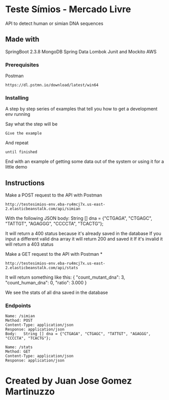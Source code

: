 # Teste Símios - Mercado Livre

API to detect human or simian DNA sequences

## Made with

SpringBoot 2.3.8
MongoDB
Spring Data
Lombok
Junit and Mockito
AWS

### Prerequisites

Postman

```
https://dl.pstmn.io/download/latest/win64
```

### Installing

A step by step series of examples that tell you how to get a development env running

Say what the step will be

```
Give the example
```

And repeat

```
until finished
```

End with an example of getting some data out of the system or using it for a little demo

## Instructions

Make a POST request to the API with Postman

```
http://testesimios-env.eba-ru4mcj7x.us-east-2.elasticbeanstalk.com/api/simian
```

With the following JSON body: String [] dna = {"CTGAGA", "CTGAGC", "TATTGT", "AGAGGG", "CCCCTA", "TCACTG"};

It will return a 400 status because it's already saved in the database
If you input a different valid dna array it will return 200 and saved it
If it's invalid it will return a 403 status

Make a GET request to the API with Postman *

```
http://testesimios-env.eba-ru4mcj7x.us-east-2.elasticbeanstalk.com/api/stats
```

It will return something like this: {
    "count_mutant_dna": 3,
    "count_human_dna": 0,
    "ratio": 3.000
}

We see the stats of all dna saved in the database

### Endpoints

```
Name: /simian
Method: POST
Content-Type: application/json
Response: application/json
Body:   String [] dna = {"CTGAGA", "CTGAGC", "TATTGT", "AGAGGG", "CCCCTA", "TCACTG"};
```

```
Name: /stats
Method: GET
Content-Type: application/json
Response: application/json
```

# Created by Juan Jose Gomez Martinuzzo
